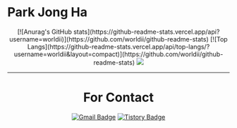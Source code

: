 # Park Jong Ha

<div align=center>
[![Anurag's GitHub stats](https://github-readme-stats.vercel.app/api?username=worldii)](https://github.com/worldii/github-readme-stats)
[![Top Langs](https://github-readme-stats.vercel.app/api/top-langs/?username=worldii&layout=compact)](https://github.com/worldii/github-readme-stats)
<img src="http://mazassumnida.wtf/api/v2/generate_badge?boj=worldi">

<hr>

# For Contact

[![Gmail Badge](https://img.shields.io/badge/Gmail-D14836?style=flat&logo=Gmail&logoColor=white)](mailto:jongha2788@u.sogang.ac.kr)
[![Tistory Badge](https://img.shields.io/badge/Tech%20Blog-555263?style=flat&logoColor=white)](https://velog.io/@worldii/)



